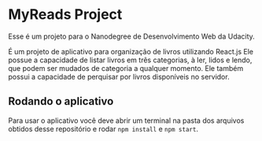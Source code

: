 # MyReads Project

Esse é um projeto para o Nanodegree de Desenvolvimento Web da Udacity.

É um projeto de aplicativo para organização de livros utilizando React.js
Ele possue a capacidade de listar livros em três categorias, à ler, lidos e lendo, que podem
ser mudados de categoria a qualquer momento.
Ele também possui a capacidade de perquisar por livros disponíveis no servidor.

## Rodando o aplicativo

Para usar o aplicativo você deve abrir um terminal na pasta dos arquivos obtidos desse repositório
e rodar `npm install` e `npm start`.
